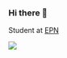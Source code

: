 ### Hi there 👋

Student at [EPN](https://www.epn.edu.ec/)

![](https://visitor-badge.glitch.me/badge?page_id=Sacs0516.Sacs0516)
<br />

<!--
**Sacs0516/Sacs0516** is a ✨ _special_ ✨ repository because its `README.md` (this file) appears on your GitHub profile.

[nombre o descripcion](url)

Here are some ideas to get you started:

- 🔭 I’m currently working on ...
- 🌱 I’m currently learning ...
- 👯 I’m looking to collaborate on ...
- 🤔 I’m looking for help with ...
- 💬 Ask me about ...
- 📫 How to reach me: ...
- 😄 Pronouns: ...
- ⚡ Fun fact: ...
-->
